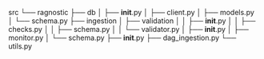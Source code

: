 src
└── ragnostic
    ├── db
    │   ├── __init__.py
    │   ├── client.py
    │   ├── models.py
    │   └── schema.py
    ├── ingestion
    │   ├── validation
    │   │   ├── __init__.py
    │   │   ├── checks.py
    │   │   ├── schema.py
    │   │   └── validator.py
    │   ├── __init__.py
    │   ├── monitor.py
    │   └── schema.py
    ├── __init__.py
    ├── dag_ingestion.py
    └── utils.py
